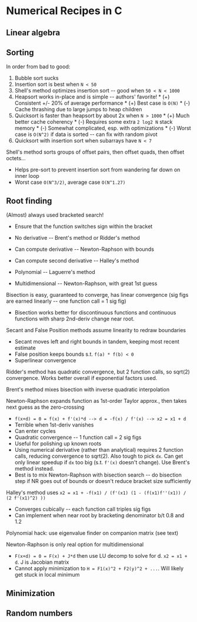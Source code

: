 # Numerical Recipes in C

## Linear algebra

## Sorting

In order from bad to good:
  1. Bubble sort sucks
  2. Insertion sort is best when `N < 50`
  3. Shell's method optimizes insertion sort -- good when `50 < N < 1000`
  4. Heapsort works in-place and is simple -- authors' favorite!
    * (+) Consistent +/- 20% of average performance
    * (+) Best case is `O(N)`
    * (-) Cache thrashing due to large jumps to heap children
  5. Quicksort is faster than heapsort by about 2x when `N > 1000`
    * (+) Much better cache coherency
    * (-) Requires some extra `2 log2 N` stack memory
    * (-) Somewhat complicated, esp. with optimizations
    * (-) Worst case is `O(N^2)` if data is sorted -- can fix with random pivot
  6. Quicksort with insertion sort when subarrays have `N < 7`

Shell's method sorts groups of offset pairs, then offset quads, then offset
octets...
  * Helps pre-sort to prevent insertion sort from wandering far down on inner loop
  * Worst case `O(N^3/2)`, average case `O(N^1.27)`

## Root finding

(Almost) always used bracketed search!
  * Ensure that the function switches sign within the bracket

* No derivative -- Brent's method or Ridder's method
* Can compute derivative -- Newton-Raphson with bounds
* Can compute second derivative -- Halley's method
* Polynomial -- Laguerre's method
* Multidimensional -- Newton-Raphson, with great 1st guess

Bisection is easy, guaranteed to converge, has linear convergence (sig figs are
earned linearly -- one function call = 1 sig fig)
  * Bisection works better for discontinuous functions and continuous functions
    with sharp 2nd-deriv change near root.

Secant and False Position methods assume linearity to redraw boundaries
  * Secant moves left and right bounds in tandem, keeping most recent estimate
  * False position keeps bounds s.t. `f(a) * f(b) < 0`
  * Superlinear convergence

Ridder's method has quadratic convergence, but 2 function calls, so sqrt(2)
convergence. Works better overall if exponential factors used.

Brent's method mixes bisection with inverse quadratic interpolation

Newton-Raphson expands function as 1st-order Taylor approx., then takes next
guess as the zero-crossing
  * `f(x+d) = 0 = f(x) + f'(x)*d --> d = -f(x) / f'(x) --> x2 = x1 + d`
  * Terrible when 1st-deriv vanishes
  * Can enter cycles
  * Quadratic convergence -- 1 function call = 2 sig figs
  * Useful for polishing up known roots 
  * Using numerical derivative (rather than analytical) requires 2 function
    calls, reducing convergence to sqrt(2). Also tough to pick `dx`. Can get
    only linear speedup if `dx` too big (s.t. `f'(x)` doesn't change). Use
    Brent's method instead.
  * Best is to mix Newton-Raphson with bisection search -- do bisection step if
    NR goes out of bounds or doesn't reduce bracket size sufficiently

Halley's method uses `x2 = x1 + -f(x1) / (f'(x1) (1 - (f(x1)f''(x1)) / (2
f'(x1)^2) ))`
  * Converges cubically -- each function call triples sig figs
  * Can implement when near root by bracketing denominator b/t 0.8 and 1.2

Polynomial hack: use eigenvalue finder on companion matrix (see text)

Newton-Raphson is only real option for multidimensional
  * `F(x+d) = 0 = F(x) + J*d` then use LU decomp to solve for d. `x2 = x1 + d`.
    J is Jacobian matrix
  * Cannot apply minimization to `H = F1(x)^2 + F2(y)^2 + ...`. Will likely get
    stuck in local minimum

## Minimization

## Random numbers
